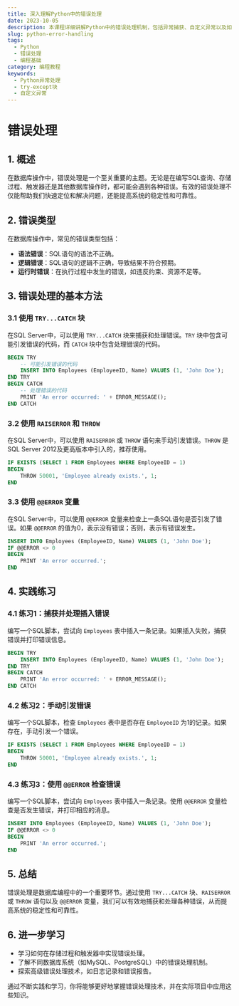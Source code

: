 ```yaml
---
title: 深入理解Python中的错误处理
date: 2023-10-05
description: 本课程详细讲解Python中的错误处理机制，包括异常捕获、自定义异常以及如何编写健壮的代码。
slug: python-error-handling
tags:
  - Python
  - 错误处理
  - 编程基础
category: 编程教程
keywords:
  - Python异常处理
  - try-except块
  - 自定义异常
---
```


# 错误处理

## 1. 概述

在数据库操作中，错误处理是一个至关重要的主题。无论是在编写SQL查询、存储过程、触发器还是其他数据库操作时，都可能会遇到各种错误。有效的错误处理不仅能帮助我们快速定位和解决问题，还能提高系统的稳定性和可靠性。

## 2. 错误类型

在数据库操作中，常见的错误类型包括：

- **语法错误**：SQL语句的语法不正确。
- **逻辑错误**：SQL语句的逻辑不正确，导致结果不符合预期。
- **运行时错误**：在执行过程中发生的错误，如违反约束、资源不足等。

## 3. 错误处理的基本方法

### 3.1 使用 `TRY...CATCH` 块

在SQL Server中，可以使用 `TRY...CATCH` 块来捕获和处理错误。`TRY` 块中包含可能引发错误的代码，而 `CATCH` 块中包含处理错误的代码。

```sql
BEGIN TRY
    -- 可能引发错误的代码
    INSERT INTO Employees (EmployeeID, Name) VALUES (1, 'John Doe');
END TRY
BEGIN CATCH
    -- 处理错误的代码
    PRINT 'An error occurred: ' + ERROR_MESSAGE();
END CATCH
```

### 3.2 使用 `RAISERROR` 和 `THROW`

在SQL Server中，可以使用 `RAISERROR` 或 `THROW` 语句来手动引发错误。`THROW` 是SQL Server 2012及更高版本中引入的，推荐使用。

```sql
IF EXISTS (SELECT 1 FROM Employees WHERE EmployeeID = 1)
BEGIN
    THROW 50001, 'Employee already exists.', 1;
END
```

### 3.3 使用 `@@ERROR` 变量

在SQL Server中，可以使用 `@@ERROR` 变量来检查上一条SQL语句是否引发了错误。如果 `@@ERROR` 的值为0，表示没有错误；否则，表示有错误发生。

```sql
INSERT INTO Employees (EmployeeID, Name) VALUES (1, 'John Doe');
IF @@ERROR <> 0
BEGIN
    PRINT 'An error occurred.';
END
```

## 4. 实践练习

### 4.1 练习1：捕获并处理插入错误

编写一个SQL脚本，尝试向 `Employees` 表中插入一条记录。如果插入失败，捕获错误并打印错误信息。

```sql
BEGIN TRY
    INSERT INTO Employees (EmployeeID, Name) VALUES (1, 'John Doe');
END TRY
BEGIN CATCH
    PRINT 'An error occurred: ' + ERROR_MESSAGE();
END CATCH
```

### 4.2 练习2：手动引发错误

编写一个SQL脚本，检查 `Employees` 表中是否存在 `EmployeeID` 为1的记录。如果存在，手动引发一个错误。

```sql
IF EXISTS (SELECT 1 FROM Employees WHERE EmployeeID = 1)
BEGIN
    THROW 50001, 'Employee already exists.', 1;
END
```

### 4.3 练习3：使用 `@@ERROR` 检查错误

编写一个SQL脚本，尝试向 `Employees` 表中插入一条记录。使用 `@@ERROR` 变量检查是否发生错误，并打印相应的消息。

```sql
INSERT INTO Employees (EmployeeID, Name) VALUES (1, 'John Doe');
IF @@ERROR <> 0
BEGIN
    PRINT 'An error occurred.';
END
```

## 5. 总结

错误处理是数据库编程中的一个重要环节。通过使用 `TRY...CATCH` 块、`RAISERROR` 或 `THROW` 语句以及 `@@ERROR` 变量，我们可以有效地捕获和处理各种错误，从而提高系统的稳定性和可靠性。

## 6. 进一步学习

- 学习如何在存储过程和触发器中实现错误处理。
- 了解不同数据库系统（如MySQL、PostgreSQL）中的错误处理机制。
- 探索高级错误处理技术，如日志记录和错误报告。

通过不断实践和学习，你将能够更好地掌握错误处理技术，并在实际项目中应用这些知识。